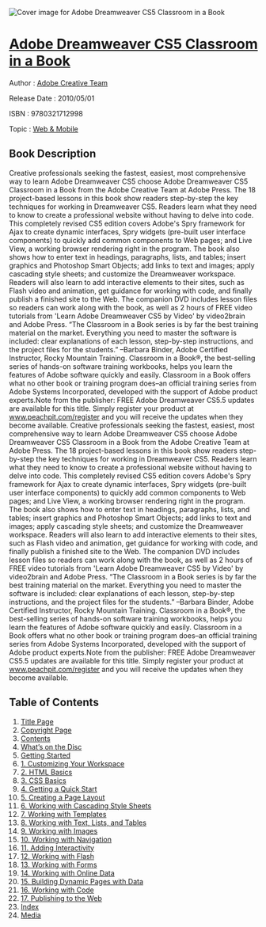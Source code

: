 ![Cover image for Adobe Dreamweaver CS5 Classroom in a Book](https://imgdetail.ebookreading.net/cover/cover/web_mobile/EB9780321712998.jpg)

[Adobe Dreamweaver CS5 Classroom in a Book](https://ebookreading.net/view/book/Adobe+Dreamweaver+CS5+Classroom+in+a+Book-EB9780321712998_1.html "Adobe Dreamweaver CS5 Classroom in a Book")
====================================================================================================================

Author : [Adobe Creative Team](https://ebookreading.net/search/author/Adobe+Creative+Team)

Release Date : 2010/05/01

ISBN : 9780321712998

Topic : [Web & Mobile](https://ebookreading.net/search/category/web-mobile)

Book Description
-----------------

Creative professionals seeking the fastest, easiest, most comprehensive way to learn Adobe Dreamweaver CS5 choose Adobe Dreamweaver CS5 Classroom in a Book from the Adobe Creative Team at Adobe Press. The 18 project-based lessons in this book show readers step-by-step the key techniques for working in Dreamweaver CS5. Readers learn what they need to know to create a professional website without having to delve into code. This completely revised CS5 edition covers Adobe's Spry framework for Ajax to create dynamic interfaces, Spry widgets (pre-built user interface components) to quickly add common components to Web pages; and Live View, a working browser rendering right in the program. The book also shows how to enter text in headings, paragraphs, lists, and tables; insert graphics and Photoshop Smart Objects; add links to text and images; apply cascading style sheets; and customize the Dreamweaver workspace. Readers will also learn to add interactive elements to their sites, such as Flash video and animation, get guidance for working with code, and finally publish a finished site to the Web. The companion DVD includes lesson files so readers can work along with the book, as well as 2 hours of FREE video tutorials from 'Learn Adobe Dreamweaver CS5 by Video' by video2brain and Adobe Press. “The Classroom in a Book series is by far the best training material on the market. Everything you need to master the software is included: clear explanations of each lesson, step-by-step instructions, and the project files for the students.” –Barbara Binder, Adobe Certified Instructor, Rocky Mountain Training. Classroom in a Book®, the best-selling series of hands-on software training workbooks, helps you learn the features of Adobe software quickly and easily. Classroom in a Book offers what no other book or training program does–an official training series from Adobe Systems Incorporated, developed with the support of Adobe product experts.Note from the publisher: FREE Adobe Dreamweaver CS5.5 updates are available for this title. Simply register your product at www.peachpit.com/register and you will receive the updates when they become available.
              Creative professionals seeking the fastest, easiest, most comprehensive way to learn Adobe Dreamweaver CS5 choose Adobe Dreamweaver CS5 Classroom in a Book from the Adobe Creative Team at Adobe Press. The 18 project-based lessons in this book show readers step-by-step the key techniques for working in Dreamweaver CS5. Readers learn what they need to know to create a professional website without having to delve into code. This completely revised CS5 edition covers Adobe's Spry framework for Ajax to create dynamic interfaces, Spry widgets (pre-built user interface components) to quickly add common components to Web pages; and Live View, a working browser rendering right in the program. The book also shows how to enter text in headings, paragraphs, lists, and tables; insert graphics and Photoshop Smart Objects; add links to text and images; apply cascading style sheets; and customize the Dreamweaver workspace. Readers will also learn to add interactive elements to their sites, such as Flash video and animation, get guidance for working with code, and finally publish a finished site to the Web. The companion DVD includes lesson files so readers can work along with the book, as well as 2 hours of FREE video tutorials from 'Learn Adobe Dreamweaver CS5 by Video' by video2brain and Adobe Press. “The Classroom in a Book series is by far the best training material on the market. Everything you need to master the software is included: clear explanations of each lesson, step-by-step instructions, and the project files for the students.” –Barbara Binder, Adobe Certified Instructor, Rocky Mountain Training. Classroom in a Book®, the best-selling series of hands-on software training workbooks, helps you learn the features of Adobe software quickly and easily. Classroom in a Book offers what no other book or training program does–an official training series from Adobe Systems Incorporated, developed with the support of Adobe product experts.Note from the publisher: FREE Adobe Dreamweaver CS5.5 updates are available for this title. Simply register your product at www.peachpit.com/register and you will receive the updates when they become available.
              
Table of Contents
-----------------

1. [Title Page](https://ebookreading.net/view/book/Adobe+Dreamweaver+CS5+Classroom+in+a+Book-EB9780321712998_2.html)
1. [Copyright Page](https://ebookreading.net/view/book/Adobe+Dreamweaver+CS5+Classroom+in+a+Book-EB9780321712998_3.html)
1. [Contents](https://ebookreading.net/view/book/Adobe+Dreamweaver+CS5+Classroom+in+a+Book-EB9780321712998_5.html)
1. [What’s on the Disc](https://ebookreading.net/view/book/Adobe+Dreamweaver+CS5+Classroom+in+a+Book-EB9780321712998_4.html)
1. [Getting Started](https://ebookreading.net/view/book/Adobe+Dreamweaver+CS5+Classroom+in+a+Book-EB9780321712998_6.html)
1. [1. Customizing Your Workspace](https://ebookreading.net/view/book/Adobe+Dreamweaver+CS5+Classroom+in+a+Book-EB9780321712998_7.html)
1. [2. HTML Basics](https://ebookreading.net/view/book/Adobe+Dreamweaver+CS5+Classroom+in+a+Book-EB9780321712998_8.html)
1. [3. CSS Basics](https://ebookreading.net/view/book/Adobe+Dreamweaver+CS5+Classroom+in+a+Book-EB9780321712998_9.html)
1. [4. Getting a Quick Start](https://ebookreading.net/view/book/Adobe+Dreamweaver+CS5+Classroom+in+a+Book-EB9780321712998_10.html)
1. [5. Creating a Page Layout](https://ebookreading.net/view/book/Adobe+Dreamweaver+CS5+Classroom+in+a+Book-EB9780321712998_11.html)
1. [6. Working with Cascading Style Sheets](https://ebookreading.net/view/book/Adobe+Dreamweaver+CS5+Classroom+in+a+Book-EB9780321712998_12.html)
1. [7. Working with Templates](https://ebookreading.net/view/book/Adobe+Dreamweaver+CS5+Classroom+in+a+Book-EB9780321712998_13.html)
1. [8. Working with Text, Lists, and Tables](https://ebookreading.net/view/book/Adobe+Dreamweaver+CS5+Classroom+in+a+Book-EB9780321712998_14.html)
1. [9. Working with Images](https://ebookreading.net/view/book/Adobe+Dreamweaver+CS5+Classroom+in+a+Book-EB9780321712998_15.html)
1. [10. Working with Navigation](https://ebookreading.net/view/book/Adobe+Dreamweaver+CS5+Classroom+in+a+Book-EB9780321712998_16.html)
1. [11. Adding Interactivity](https://ebookreading.net/view/book/Adobe+Dreamweaver+CS5+Classroom+in+a+Book-EB9780321712998_17.html)
1. [12. Working with Flash](https://ebookreading.net/view/book/Adobe+Dreamweaver+CS5+Classroom+in+a+Book-EB9780321712998_18.html)
1. [13. Working with Forms](https://ebookreading.net/view/book/Adobe+Dreamweaver+CS5+Classroom+in+a+Book-EB9780321712998_19.html)
1. [14. Working with Online Data](https://ebookreading.net/view/book/Adobe+Dreamweaver+CS5+Classroom+in+a+Book-EB9780321712998_20.html)
1. [15. Building Dynamic Pages with Data](https://ebookreading.net/view/book/Adobe+Dreamweaver+CS5+Classroom+in+a+Book-EB9780321712998_21.html)
1. [16. Working with Code](https://ebookreading.net/view/book/Adobe+Dreamweaver+CS5+Classroom+in+a+Book-EB9780321712998_22.html)
1. [17. Publishing to the Web](https://ebookreading.net/view/book/Adobe+Dreamweaver+CS5+Classroom+in+a+Book-EB9780321712998_23.html)
1. [Index](https://ebookreading.net/view/book/Adobe+Dreamweaver+CS5+Classroom+in+a+Book-EB9780321712998_25.html)
1. [Media](https://ebookreading.net/view/book/Adobe+Dreamweaver+CS5+Classroom+in+a+Book-EB9780321712998_0.html#url)
